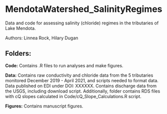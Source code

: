 # MendotaWatershed_SalinityRegimes
Data and code for assessing salinity (chloride) regimes in the tributaries of Lake Mendota.

Authors: Linnea Rock, Hilary Dugan

## Folders:

**Code:** Contains .R files to run analyses and make figures.

**Data:** Contains raw conductivity and chloride data from the 5 tributaries monitored December 2019 - April 2021, and scripts needed to format data. Data published on EDI under DOI: XXXXXX. Contains discharge data from the USGS, including download script. Additionally, folder contains RDS files with cQ slopes calculated in Code/cQ_Slope_Calculations.R script.

**Figures:** Contains manuscript figures.


